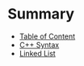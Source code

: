 # Summary

- [Table of Content](./Readme.md)
- [C++ Syntax](./c++_syntax.md)
- [Linked List](./linked_list.md)
